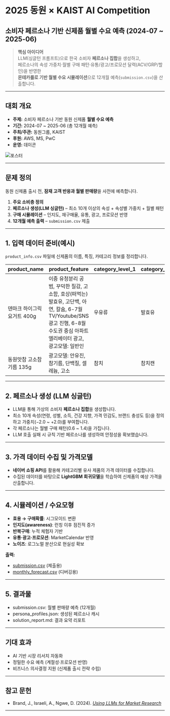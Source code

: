 # 2025 동원 × KAIST AI Competition  
## 소비자 페르소나 기반 신제품 **월별 수요 예측** (2024-07 ~ 2025-06)

> **핵심 아이디어**  
> LLM(싱글턴 프롬프트)으로 한국 소비자 **페르소나 집합**을 생성하고,  
> 페르소나의 속성 가중치·월별 구매 패턴·유통/광고/프로모션 달력(ACV/GRP/할인)을 반영한  
> **몬테카를로 기반 월별 수요 시뮬레이션**으로 12개월 예측(`submission.csv`)을 산출합니다.

---

## 대회 개요

- **주제:** 소비자 페르소나 기반 동원 신제품 **월별 수요 예측**
- **기간:** 2024-07 ~ 2025-06 (총 12개월 예측)
- **주최/주관:** 동원그룹, KAIST  
- **후원:** AWS, MS, PwC  
- **운영:** 데이콘
  
![포스터](https://cdn.ceorankingnews.com/news/photo/202508/92749_74189_012.png)

---

## 문제 정의

동원 신제품 출시 전, **잠재 고객 반응과 월별 판매량**을 사전에 예측합니다.

1. **주요 소비층 정의**  
2. **페르소나 생성(LLM 싱글턴)** – 최소 10개 이상의 속성 + 속성별 가중치 + 월별 패턴  
3. **구매 시뮬레이션** – 인지도, 재구매율, 유통, 광고, 프로모션 반영  
4. **12개월 예측 출력** – `submission.csv` 제출

---

## 1. 입력 데이터 준비(예시)

`product_info.csv` 파일에 신제품의 이름, 특징, 카테고리 정보를 정리합니다.  

| product_name              | product_feature                                                                 | category_level_1 | category_level_2 | category_level_3      |
|---------------------------|---------------------------------------------------------------------------------|------------------|------------------|-----------------------|
| 덴마크 하이그릭요거트 400g | 이중 유청분리 공범, 꾸덕한 질감, 고소함, 호상(떠먹는) 발효유, 고단백, 아연, 칼슘, 6-7월 TV/Youtube/SNS 광고 진행, 6-8월 수도권 중심 아파트 엘리베이터 광고, 광고모델: 일반인 | 우유류           | 발효유           | 호상-중대용량         |
| 동원맛참 고소참기름 135g  | 광고모델: 안유진, 참기름, 단백질, 셀레늄, 고소                                               | 참치             | 참치캔           | 라이트스탠다드참치    |

---

## 2. 페르소나 생성 (LLM 싱글턴)

- LLM을 통해 가상의 소비자 **페르소나 집합**을 생성합니다.  
- 최소 10개 속성(연령, 성별, 소득, 건강 지향, 가격 민감도, 브랜드 충성도 등)을 정의하고 가중치(−2.0 ~ +2.0)를 부여합니다.  
- 각 페르소나는 월별 구매 패턴(0.6 ~ 1.4)을 가집니다.  
- LLM 호출 실패 시 규칙 기반 페르소나를 생성하여 안정성을 확보했습니다.  

---

## 3. 가격 데이터 수집 및 가격모델

- **네이버 쇼핑 API**를 활용해 카테고리별 유사 제품의 가격 데이터를 수집합니다.  
- 수집된 데이터를 바탕으로 **LightGBM 회귀모델**을 학습하여 신제품의 예상 가격을 산출합니다.  


---

## 4. 시뮬레이션 / 수요모형

- **효용 → 구매확률**: 시그모이드 변환  
- **인지도(awareness)**: 런칭 이후 점진적 증가  
- **반복구매**: 누적 체험자 기반  
- **유통·광고·프로모션**: MarketCalendar 반영  
- **노이즈**: 로그노멀 분산으로 현실성 확보  

**출력:**  
- [submission.csv](results/submission_3.csv) (제출용)  
- [monthly_forecast.csv](results/monthly_forecast.csv) (디버깅용)  

---

## 5. 결과물

- submission.csv: 월별 판매량 예측 (12개월)
- persona_profiles.json: 생성된 페르소나 캐시
- solution_report.md: 결과 요약 리포트

---

## 기대 효과

- AI 기반 시장 리서치 자동화
- 정밀한 수요 예측 (계절성·프로모션 반영)
- 비즈니스 의사결정 지원 (신제품 출시 전략 수립)

---

## 참고 문헌

- Brand, J., Israeli, A., Ngwe, D. (2024). [*Using LLMs for Market Research*](https://www.hbs.edu/faculty/Publication%20Files/23-062_d53f52d1-2b0c-40a7-a4ad-d87b715d2a5d.pdf)
---
